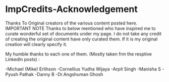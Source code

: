 # ImpCredits-Acknowledgement
Thanks To Original creators of the various content posted here.
IMPORTANT NOTE
Thanks to below mentioned who have inspired me to curate wonderful set of documents under my page. I do not take any credit of creating the original content have only curated them. If it is my original creation will clearly specify it.

My humble thanks to each one of them. (Mostly taken frm the resptive LinkedIn posts) :

-Michael (Mike) Erlihson
-Cornellius Yudha Wijaya
-Arpit Singh
-Manisha S
-Pyush Pathak
-Danny B
-Dr.Angshuman Ghosh
